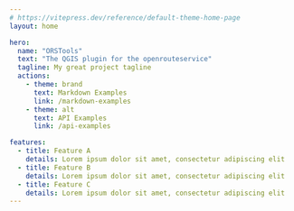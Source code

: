 ```yaml
---
# https://vitepress.dev/reference/default-theme-home-page
layout: home

hero:
  name: "ORSTools"
  text: "The QGIS plugin for the openrouteservice"
  tagline: My great project tagline
  actions:
    - theme: brand
      text: Markdown Examples
      link: /markdown-examples
    - theme: alt
      text: API Examples
      link: /api-examples

features:
  - title: Feature A
    details: Lorem ipsum dolor sit amet, consectetur adipiscing elit
  - title: Feature B
    details: Lorem ipsum dolor sit amet, consectetur adipiscing elit
  - title: Feature C
    details: Lorem ipsum dolor sit amet, consectetur adipiscing elit
---
```


